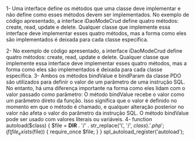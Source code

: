 1- Uma interface define os métodos que uma classe deve implementar e não define como esses métodos devem ser implementados. No exemplo de código apresentado, a interface iDaoModeCrud define quatro métodos: create, read, update e delete. Qualquer classe que implemente essa interface deve implementar esses quatro métodos, mas a forma como eles são implementados é deixada para cada classe específica.

2- No exemplo de código apresentado, a interface iDaoModeCrud define quatro métodos: create, read, update e delete. Qualquer classe que implemente essa interface deve implementar esses quatro métodos, mas a forma como eles são implementados é deixada para cada classe específica.
3- Ambos os métodos bindValue e bindParam da classe PDO são utilizados para definir o valor de um parâmetro de uma instrução SQL. No entanto, há uma diferença importante na forma como eles lidam com o valor passado como parâmetro:
O método bindValue recebe o valor como um parâmetro direto da função. Isso significa que o valor é definido no momento em que o método é chamado, e qualquer alteração posterior no valor não afeta o valor do parâmetro da instrução SQL. O método bindValue pode ser usado com valores literais ou variáveis.
4- function autoload($class) {
    $file = __DIR__ . '/' . str_replace('\\', '/', $class) . '.php';
    if (file_exists($file)) {
        require_once $file;
    }
}
spl_autoload_register('autoload');
